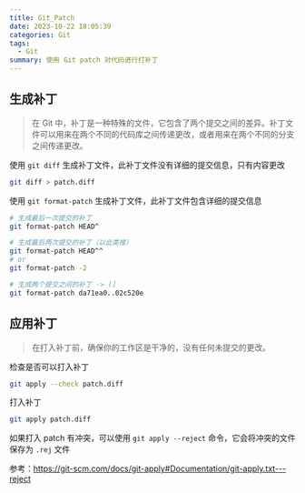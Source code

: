 ```yaml
---
title: Git_Patch
date: 2023-10-22 18:05:39
categories: Git
tags:
  - Git
summary: 使用 Git patch 对代码进行打补丁
---
```


## 生成补丁

> 在 Git 中，补丁是一种特殊的文件，它包含了两个提交之间的差异。补丁文件可以用来在两个不同的代码库之间传递更改，或者用来在两个不同的分支之间传递更改。

使用 `git diff` 生成补丁文件，此补丁文件没有详细的提交信息，只有内容更改

```bash
git diff > patch.diff
```

使用 `git format-patch` 生成补丁文件，此补丁文件包含详细的提交信息

```bash
# 生成最后一次提交的补丁
git format-patch HEAD^

# 生成最后两次提交的补丁（以此类推）
git format-patch HEAD^^
# or
git format-patch -2

# 生成两个提交之间的补丁 -> (]
git format-patch da71ea0..02c520e
```

## 应用补丁

> 在打入补丁前，确保你的工作区是干净的，没有任何未提交的更改。

检查是否可以打入补丁

```bash
git apply --check patch.diff
```

打入补丁

```bash
git apply patch.diff
```

如果打入 patch 有冲突，可以使用 `git apply --reject` 命令，它会将冲突的文件保存为 `.rej` 文件

参考：<https://git-scm.com/docs/git-apply#Documentation/git-apply.txt---reject>
